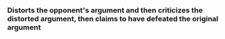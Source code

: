 ### Distorts the opponent's argument and then criticizes the distorted argument, then claims to have defeated the original argument